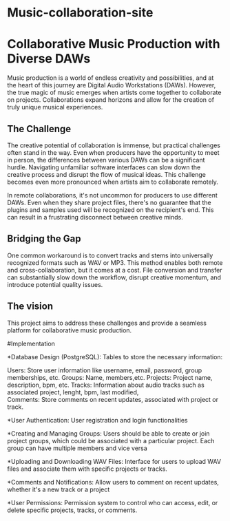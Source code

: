 # Music-collaboration-site

# Collaborative Music Production with Diverse DAWs

Music production is a world of endless creativity and possibilities, and at the heart of this journey are Digital Audio Workstations (DAWs). However, the true magic of music emerges when artists come together to collaborate on projects. Collaborations expand horizons and allow for the creation of truly unique musical experiences.

## The Challenge

The creative potential of collaboration is immense, but practical challenges often stand in the way. Even when producers have the opportunity to meet in person, the differences between various DAWs can be a significant hurdle. Navigating unfamiliar software interfaces can slow down the creative process and disrupt the flow of musical ideas. This challenge becomes even more pronounced when artists aim to collaborate remotely.

In remote collaborations, it's not uncommon for producers to use different DAWs. Even when they share project files, there's no guarantee that the plugins and samples used will be recognized on the recipient's end. This can result in a frustrating disconnect between creative minds.

## Bridging the Gap

One common workaround is to convert tracks and stems into universally recognized formats such as WAV or MP3. This method enables both remote and cross-collaboration, but it comes at a cost. File conversion and transfer can substantially slow down the workflow, disrupt creative momentum, and introduce potential quality issues.

## The vision

This project aims to address these challenges and provide a seamless platform for collaborative music production.

#Implementation

*Database Design (PostgreSQL):
Tables to store the necessary information:

Users: Store user information like username, email, password, group memberships, etc.
Groups: Name, members,etc.
Projects: Project name, description, bpm,  etc.
Tracks: Information about audio tracks such as associated project, lenght, bpm, last modified,  
Comments: Store comments on recent updates, associated with project or track.

*User Authentication:
User registration and login functionalities

*Creating and Managing Groups:
Users should be able to create or join project groups, which could be associated with a particular project. Each group can have multiple members and vice versa

*Uploading and Downloading WAV Files:
Interface for users to upload WAV files and associate them with specific projects or tracks. 

*Comments and Notifications:
Allow users to comment on recent updates, whether it's a new track or a project

*User Permissions:
Permission system to control who can access, edit, or delete specific projects, tracks, or comments.



